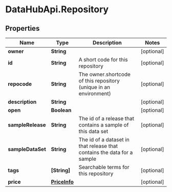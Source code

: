 # DataHubApi.Repository

## Properties
Name | Type | Description | Notes
------------ | ------------- | ------------- | -------------
**owner** | **String** |  | [optional] 
**id** | **String** | A short code for this repository | [optional] 
**repocode** | **String** | The owner.shortcode of this repository (unique in an environment) | [optional] 
**description** | **String** |  | [optional] 
**open** | **Boolean** |  | [optional] 
**sampleRelease** | **String** | The id of a release that contains a sample of this data set | [optional] 
**sampleDataSet** | **String** | The id of a dataset in that release that contains the data for a sample | [optional] 
**tags** | **[String]** | Searchable terms for this repository | [optional] 
**price** | [**PriceInfo**](PriceInfo.md) |  | [optional] 


